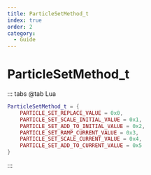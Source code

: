 ```yaml
---
title: ParticleSetMethod_t
index: true
order: 2
category:
  - Guide
---
```


# ParticleSetMethod_t
::: tabs
@tab Lua
```lua
ParticleSetMethod_t = {
    PARTICLE_SET_REPLACE_VALUE = 0x0,
    PARTICLE_SET_SCALE_INITIAL_VALUE = 0x1,
    PARTICLE_SET_ADD_TO_INITIAL_VALUE = 0x2,
    PARTICLE_SET_RAMP_CURRENT_VALUE = 0x3,
    PARTICLE_SET_SCALE_CURRENT_VALUE = 0x4,
    PARTICLE_SET_ADD_TO_CURRENT_VALUE = 0x5
}
```
:::